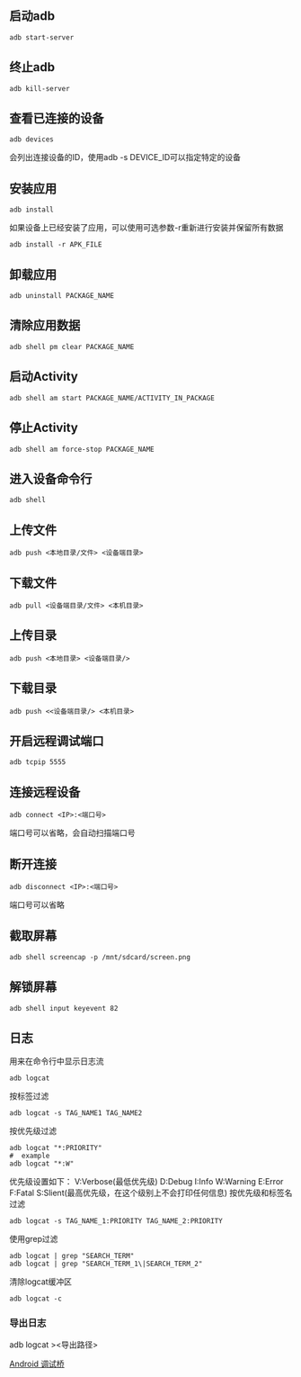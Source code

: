 ## 启动adb
```
adb start-server
```
## 终止adb
```
adb kill-server
```
## 查看已连接的设备
```
adb devices
```
会列出连接设备的ID，使用adb -s DEVICE_ID可以指定特定的设备
## 安装应用
```
adb install
```
如果设备上已经安装了应用，可以使用可选参数-r重新进行安装并保留所有数据
```
adb install -r APK_FILE
```
## 卸载应用
```
adb uninstall PACKAGE_NAME
```
## 清除应用数据
```
adb shell pm clear PACKAGE_NAME
```
## 启动Activity
```
adb shell am start PACKAGE_NAME/ACTIVITY_IN_PACKAGE
```
## 停止Activity
```
adb shell am force-stop PACKAGE_NAME
```
## 进入设备命令行
```
adb shell
```
## 上传文件
```
adb push <本地目录/文件> <设备端目录>
```
## 下载文件
```
adb pull <设备端目录/文件> <本机目录>
```
## 上传目录
```
adb push <本地目录> <设备端目录/>
```
## 下载目录
```
adb push <<设备端目录/> <本机目录>
```
## 开启远程调试端口
```
adb tcpip 5555
```
## 连接远程设备
```
adb connect <IP>:<端口号>
```
端口号可以省略，会自动扫描端口号
## 断开连接
```
adb disconnect <IP>:<端口号>
```
端口号可以省略
## 截取屏幕
```
adb shell screencap -p /mnt/sdcard/screen.png
```
## 解锁屏幕
```
adb shell input keyevent 82
```
## 日志
用来在命令行中显示日志流
```
adb logcat
```
按标签过滤
```
adb logcat -s TAG_NAME1 TAG_NAME2
```
按优先级过滤
```
adb logcat "*:PRIORITY"
#  example
adb logcat "*:W"
```
优先级设置如下：
V:Verbose(最低优先级)
D:Debug
I:Info
W:Warning
E:Error
F:Fatal
S:Slient(最高优先级，在这个级别上不会打印任何信息)
按优先级和标签名过滤
```
adb logcat -s TAG_NAME_1:PRIORITY TAG_NAME_2:PRIORITY
```
使用grep过滤
```
adb logcat | grep "SEARCH_TERM"
adb logcat | grep "SEARCH_TERM_1\|SEARCH_TERM_2"
```
清除logcat缓冲区
```
adb logcat -c
```

### 导出日志
adb logcat ><导出路径>

[Android 调试桥](https://developer.android.com/studio/command-line/adb.html?hl=zh-cn)